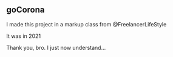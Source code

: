 ## goCorona

I made this project in a markup class from @FreelancerLifeStyle

It was in 2021

Thank you, bro. I just now understand...
